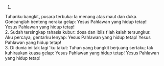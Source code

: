 1.
Tuhanku bangkit, pusara terbuka: Ia menang atas maut
dan duka. Goncanglah benteng neraka gelap:
Yesus Pahlawan yang hidup tetap! Yesus Pahlawan yang hidup tetap!
<br>
2.
Sudah tersingkap rahasia kubur: dosa dan Iblis
t'lah kalah tersungkur. Aku percaya, gentarku lenyap:
Yesus Pahlawan yang hidup tetap! Yesus Pahlawan yang hidup tetap!
<br>
3.
Di dunia ini tak lagi 'ku takut: Tuhan yang bangkit
berjuang sertaku; tak kuhiraukan kuasa gelap:
Yesus Pahlawan yang hidup tetap! Yesus Pahlawan yang hidup tetap!